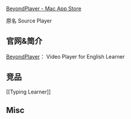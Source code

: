 


[BeyondPlayer - Mac App Store](https://apps.apple.com/cn/app/beyondplayer-pro/id1441871343?mt=12)

原名 Source Player



## 官网&简介

[BeyondPlayer](https://circleapps.co/)： Video Player for English Learner


## 竞品

[[Typing Learner]]

## Misc





